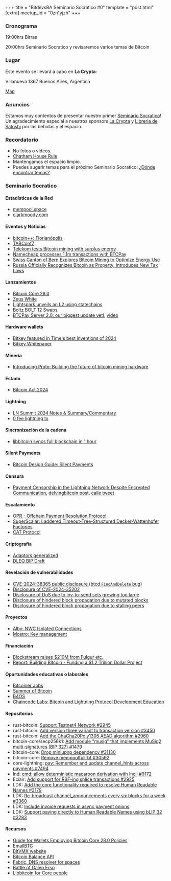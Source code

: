 +++
title = "BitdevsBA Seminario Socratico #0"
template = "post.html"
[extra]
meetup_id = "0zn1yjzh"
+++

### Cronograma

19:00hrs Birras

20:00hrs Seminario Socratico y revisaremos varios temas de Bitcoin



### Lugar

Este evento se llevará a cabo en **La Crypta**:

Villanueva 1367
Buenos Aires, Argentina


[Map](https://www.google.com.ar/maps/place/Villanueva+1367,+C1426BMI+Cdad.+Aut%C3%B3noma+de+Buenos+Aires/@-34.5647265,-58.4457132,17z/data=!3m1!4b1!4m6!3m5!1s0x95bcb5c8870cdc23:0xc945d369aa39b3e0!8m2!3d-34.5647309!4d-58.4431383!16s%2Fg%2F11sp4dwkl3?entry=ttu&g_ep=EgoyMDI0MTEyNC4xIKXMDSoASAFQAw%3D%3D)



### Anuncios

Estamos muy contentos de presentar nuestro primer [Seminario Socratico](/about)! Un agradecimiento especial a nuestros
sponsors [La Crypta](https://lacrypta.ar/) y [Libreria de Satoshi](https://libreriadesatoshi.com/)
por las bebidas y el espacio.

### Recordatorio

   - No fotos o videos.
   - [Chatham House Rule](https://www.chathamhouse.org/about-us/chatham-house-rule)
   - Mantengamos el espacio limpio.
   - Puedes sugerir temas para el próximo Seminario Socratico! [¿Dónde encontrar temas?](/about/find-topics)

### Seminario Socratico


#### Estadísticas de la Red
- [mempool.space](https://mempool.space/)
- [clarkmoody.com](https://bitcoin.clarkmoody.com/dashboard/)

#### Eventos y Noticias
- [bitcoin++: Florianópolis](https://btcplusplus.dev/conf/floripa)
- [TABConf7](https://6.tabconf.com/)
- [Telekom tests Bitcoin mining with surplus energy](https://www.telekom.com/en/media/media-information/archive/test-bitcoin-mining-infrastructure-for-surplus-energy-1082684)
- [Namecheap processes 1.1m transactions with BTCPay](https://blog.btcpayserver.org/case-study-namecheap/)
- [Swiss Canton of Bern Explores Bitcoin Mining to Optimize Energy Use](https://bitcoinnews.com/mining/canton-of-bern-switzerland-bitcoin-mining/)
- [Russia Officially Recognizes Bitcoin as Property, Introduces New Tax Laws](https://bitcoinnews.com/adoption/russia-bitcoin-recognized-property/)

#### Lanzamientos
- [Bitcoin Core 28.0](https://bitcoincore.org/en/releases/28.0/)
- [Zeus White](https://blog.zeusln.com/introducing-zeus-white/)
- [Lightspark unveils an L2 using statechains](https://bitcoinmagazine.com/business/lightspark-announces-new-bitcoin-l2-and-upgraded-uma-capabilities)
- [Boltz BOLT 12 Swaps](https://xcancel.com/boltzhq/status/1853834574914113720)
- [BTCPay Server 2.0: our biggest update yet!](https://blog.btcpayserver.org/btcpay-server-2-0/), [video](https://x.com/BtcpayServer/status/1851636343664791745)

#### Hardware wallets
- [Bitkey featured in Time's best inventions of 2024](https://time.com/7094838/block-bitkey/)
- [Bitkey Whitepaper](https://x.com/jesseposner/status/1852394646997217742)


#### Minería
- [Introducing Proto: Building the future of bitcoin mining hardware](https://www.mining.build/blog/introducing-proto-building-the-future-of-bitcoin-mining-hardware-2/)

#### Estado
- [Bitcoin Act 2024](https://x.com/TFTC21/status/1859636488281186736)

#### Lightning
- [LN Summit 2024 Notes & Summary/Commentary](https://delvingbitcoin.org/t/ln-summit-2024-notes-summary-commentary/1198)
- [0 fee lightning tx](https://x.com/realtbast/status/1834213774674247987)


#### Sincronización de la cadena
- [libbitcoin syncs full blockchain in 1 hour](https://x.com/evoskuil/status/1847673128073187536)


#### Silent Payments
- [Bitcoin Design Guide: Silent Payments](https://bitcoin.design/guide/how-it-works/silent-payments/)

#### Censura
- [Payment Censorship in the Lightning Network Despite Encrypted Communication](https://drops.dagstuhl.de/entities/document/10.4230/LIPIcs.AFT.2024.12), [delvingbitcoin post](https://delvingbitcoin.org/t/research-paper-on-ln-payment-censorship/1248), [calle tweet](https://x.com/callebtc/status/1856679659523490046)


#### Escalamiento
- [OPR - Offchain Payment Resolution Protocol](https://delvingbitcoin.org/t/a-fast-scalable-protocol-for-resolving-lightning-payments/1233)
- [SuperScalar: Laddered Timeout-Tree-Structured Decker-Wattenhofer Factories](https://delvingbitcoin.org/t/superscalar-laddered-timeout-tree-structured-decker-wattenhofer-factories/1143)
- [CAT Protocol](https://catprotocol.org/)

#### Criptografía
- [Adaptors generalized](https://reyify.com/blog/adaptors-generalised/)
- [DLEQ BIP Draft](https://mailing-list.bitcoindevs.xyz/bitcoindev/b0f40eab-42f3-4153-8083-b455fbd17e19n@googlegroups.com/)


#### Revelación de vulnerabilidades
- [CVE-2024-38365 public disclosure (btcd `FindAndDelete` bug)](https://delvingbitcoin.org/t/cve-2024-38365-public-disclosure-btcd-findanddelete-bug/1184)
- [Disclosure of CVE-2024-35202](https://bitcoincore.org/en/2024/10/08/disclose-blocktxn-crash/)
- [Disclosure of DoS due to inv-to-send sets growing too large](https://bitcoincore.org/en/2024/10/08/disclose-large-inv-to-send/)
- [Disclosure of hindered block propagation due to mutated blocks](https://bitcoincore.org/en/2024/10/08/disclose-mutated-blocks-hindering-propagation/)
- [Disclosure of hindered block propagation due to stalling peers](https://bitcoincore.org/en/2024/11/05/cb-stall-hindering-propagation/)

#### Proyectos
- [Alby: NWC Isolated Connections](https://guides.getalby.com/user-guide/alby-account-and-browser-extension/alby-hub/app-store/subaccounts-friends-and-family)
- [Mostro: Key management](https://mostro.network/protocol/key_management.html)


#### Financiación

- [Blockstream raises $210M from Fulgur etc.](https://blockstream.com/press-releases/2024-10-15-blockstream-secures-210m-dollars-led-fulgur-ventures-drive-layer-2-growth-expand-bitcoin-treasury/)
- [Report: Building Bitcoin - Funding a $1.2 Trillion Dollar Project](http://1a1z.com/fund.html)

#### Oportunidades educativas o laborales
- [Bitcoiner Jobs](https://bitcoinerjobs.com/)
- [Summer of Bitcoin](https://www.summerofbitcoin.org/)
- [B4OS](https://www.libreriadesatoshi.com/b4os)
- [Chaincode Labs: Bitcoin and Lightning Protocol Development Education](https://learning.chaincode.com/)


#### Repositorios
- rust-bitcoin: [Support Testnet4 Network #2945](https://github.com/rust-bitcoin/rust-bitcoin/pull/2945)
- rust-bitcoin: [Add version three variant to transaction version #3450](https://github.com/rust-bitcoin/rust-bitcoin/pull/3450)
- rust-bitcoin: [Add the ChaCha20Poly1305 AEAD algorithm #2960](https://github.com/rust-bitcoin/rust-bitcoin/pull/2960)
- bitcoin-core/secp256k1: [Add module "musig" that implements MuSig2 multi-signatures (BIP 327) #1479](https://github.com/bitcoin-core/secp256k1/pull/1479)
- bitcoin-core: [Drop miniupnp dependency #31130](https://github.com/bitcoin/bitcoin/pull/31130)
- bitcoin-core: [Remove mempoolfullrbf #30592](https://github.com/bitcoin/bitcoin/pull/30592)
- core-lightning: [pay: Remember and update channel_hints across payments #7494](https://github.com/ElementsProject/lightning/pull/7494)
- lnd: [cmd: allow deterministic macaroon derivation with lncli #9172](https://github.com/lightningnetwork/lnd/pull/9172)
- Eclair: [Add support for RBF-ing splice transactions #2925](https://github.com/ACINQ/eclair/pull/2925)
- LDK: [Add the core functionality required to resolve Human Readable Names #3179](https://github.com/lightningdevkit/rust-lightning/pull/3179)
- LDK: [Re-broadcast channel_announcements every six blocks for a week #3360](https://github.com/lightningdevkit/rust-lightning/pull/3360)
- LDK: [Include invoice requests in async payment onions](https://github.com/lightningdevkit/rust-lightning/pull/3207)
- LDK: [Support paying directly to Human Readable Names using bLIP 32 #3283](https://github.com/lightningdevkit/rust-lightning/pull/3283)

#### Recursos

- [Guide for Wallets Employing Bitcoin Core 28.0 Policies](https://bitcoinops.org/en/bitcoin-core-28-wallet-integration-guide/)
- [EmailBTC](https://emailbtc.net/)
- [BitVMX website](https://bitvmx.org/)
- [Bitcoin Balance API](https://bitcoin-balance-api.com/)
- [Fabric, DNS resolver for spaces](https://github.com/spacesprotocol/fabric)
- [Battle of Galen Erso](https://github.com/bitcoin-dev-project/battle-of-galen-erso)
- [Libbitcoin for Core people](https://delvingbitcoin.org/t/libbitcoin-for-core-people/1222)
